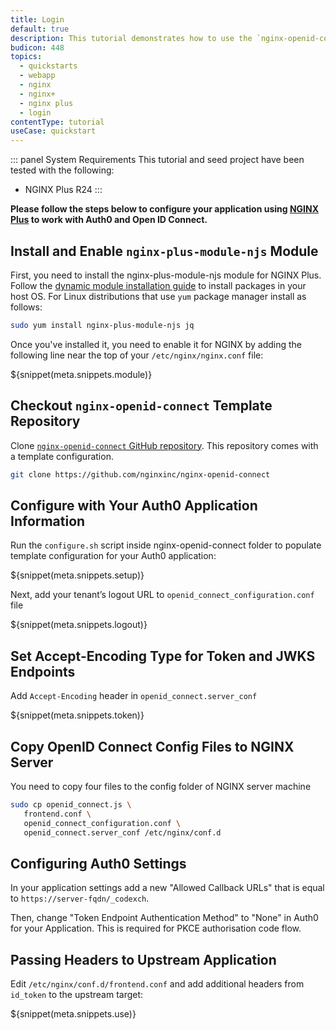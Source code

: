 ```yaml
---
title: Login
default: true
description: This tutorial demonstrates how to use the `nginx-openid-connect` module to add authentication and authorization to your NGINX server.
budicon: 448
topics:
  - quickstarts
  - webapp
  - nginx
  - nginx+
  - nginx plus
  - login
contentType: tutorial
useCase: quickstart
---
```


::: panel System Requirements
This tutorial and seed project have been tested with the following:
* NGINX Plus R24
:::

**Please follow the steps below to configure your application using <a href="https://www.nginx.com/products/nginx/" target="_blank">NGINX Plus</a> to work with Auth0 and Open ID Connect.**

## Install and Enable `nginx-plus-module-njs` Module

First, you need to install the nginx-plus-module-njs module for NGINX Plus. Follow the <a href="https://www.nginx.com/products/nginx/dynamic-modules/" target="_blank">dynamic module installation guide</a> to install packages in your host OS. 
For Linux distributions that use `yum` package manager install as follows:

```bash
sudo yum install nginx-plus-module-njs jq
```

Once you've installed it, you need to enable it for NGINX by adding the following line near the top of your `/etc/nginx/nginx.conf` file:

${snippet(meta.snippets.module)}

## Checkout `nginx-openid-connect` Template Repository
Clone <a href="https://github.com/nginxinc/nginx-openid-connect" target="_blank">`nginx-openid-connect` GitHub repository</a>. This repository comes with a template configuration.

```bash
git clone https://github.com/nginxinc/nginx-openid-connect
```

## Configure with Your Auth0 Application Information
Run the `configure.sh` script inside nginx-openid-connect folder to populate template configuration for your Auth0 application:

${snippet(meta.snippets.setup)}

Next, add your tenant’s logout URL to `openid_connect_configuration.conf` file

${snippet(meta.snippets.logout)}

## Set Accept-Encoding Type for Token and JWKS Endpoints

Add `Accept-Encoding` header in `openid_connect.server_conf`

${snippet(meta.snippets.token)}

## Copy OpenID Connect Config Files to NGINX Server

You need to copy four files to the config folder of NGINX server machine

```bash
sudo cp openid_connect.js \ 
   frontend.conf \
   openid_connect_configuration.conf \
   openid_connect.server_conf /etc/nginx/conf.d
```
        
## Configuring Auth0 Settings

In your application settings add a new "Allowed Callback URLs" that is equal to `https://server-fqdn/_codexch`.

Then, change "Token Endpoint Authentication Method" to "None" in Auth0 for your Application. This is required for PKCE authorisation code flow.

## Passing Headers to Upstream Application
Edit `/etc/nginx/conf.d/frontend.conf` and add additional headers from `id_token` to the upstream target:

${snippet(meta.snippets.use)}
